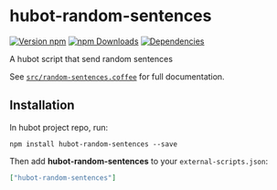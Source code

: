 # hubot-random-sentences

[![Version npm](https://img.shields.io/npm/v/hubot-random-sentences.svg?style=flat-square)](https://www.npmjs.com/package/hubot-random-sentences) [![npm Downloads](https://img.shields.io/npm/dm/hubot-random-sentences.svg?style=flat-square)](https://www.npmjs.com/package/hubot-random-sentences) [![Dependencies](https://img.shields.io/david/vspiewak/hubot-random-sentences.svg?style=flat-square)](https://david-dm.org/vspiewak/hubot-random-sentences)

A hubot script that send random sentences

See [`src/random-sentences.coffee`](src/random-sentences.coffee) for full documentation.

## Installation

In hubot project repo, run:

`npm install hubot-random-sentences --save`

Then add **hubot-random-sentences** to your `external-scripts.json`:

```json
["hubot-random-sentences"]
```
